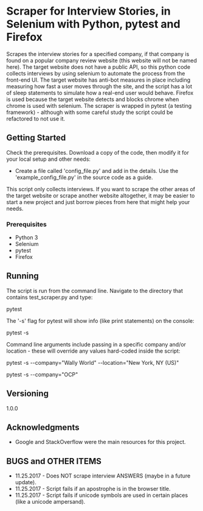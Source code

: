 # Scraper for Interview Stories, in Selenium with Python, pytest and Firefox

Scrapes the interview stories for a specified company, if that company is found on a popular company review website (this website will not be named here). The target website does not have a public API, so this python code collects interviews by using selenium to automate the process from the front-end UI. The target website has anti-bot measures in place including measuring how fast a user moves through the site, and the script has a lot of sleep statements to simulate how a real-end user would behave. Firefox is used because the target website detects and blocks chrome when chrome is used with selenium. The scraper is wrapped in pytest (a testing framework) - although with some careful study the script could be refactored to not use it. 

## Getting Started

Check the prerequisites. Download a copy of the code, then modify it for your local setup and other needs:

* Create a file called 'config\_file.py' and add in the details. Use the 'example\_config\_file.py' in the source code as a guide.

This script only collects interviews. If you want to scrape the other areas of the target website or scrape another website altogether, it may be easier to start a new project and just borrow pieces from here that might help your needs. 

### Prerequisites

* Python 3
* Selenium
* pytest
* Firefox

## Running

The script is run from the command line. Navigate to the directory that contains test_scraper.py and type:

pytest

The '-s' flag for pytest will show info (like print statements) on the console:

pytest -s

Command line arguments include passing in a specific company and/or location - these will override any values hard-coded inside the script: 

pytest -s --company="Wally World" --location="New York, NY (US)"

pytest -s --company="OCP"

## Versioning

1.0.0

## Acknowledgments

* Google and StackOverflow were the main resources for this project. 

## BUGS and OTHER ITEMS
* 11.25.2017 - Does NOT scrape interview ANSWERS (maybe in a future update).
* 11.25.2017 - Script fails if an apostrophe is in the browser title. 
* 11.25.2017 - Script fails if unicode symbols are used in certain places (like a unicode ampersand). 


